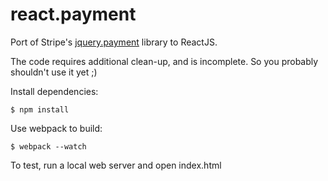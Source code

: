# react.payment

Port of Stripe's [jquery.payment](https://github.com/stripe/jquery.payment) library to ReactJS.

The code requires additional clean-up, and is incomplete. So you probably shouldn't use it yet ;)

Install dependencies:
```
$ npm install
```

Use webpack to build:
```
$ webpack --watch
```

To test, run a local web server and open index.html
